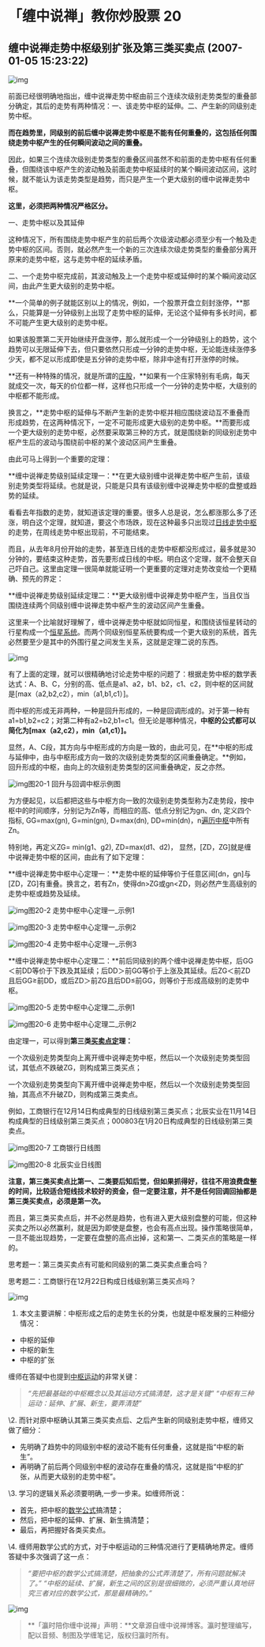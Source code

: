 # 「缠中说禅」教你炒股票 20

## **缠中说禅走势中枢级别扩张及第三类买卖点 (2007-01-05 15:23:22)**

![img](20-%E8%B5%B0%E5%8A%BF%E4%B8%AD%E6%9E%A2%E7%BA%A7%E5%88%AB%E6%89%A9%E5%BC%A0%E5%8F%8A%E7%AC%AC%E4%B8%89%E7%B1%BB%E4%B9%B0%E5%8D%96%E7%82%B9.assets/v2-07bba48613b4ea324e195ad2dfbdfa6c_r.jpg)

前面已经很明确地指出，缠中说禅走势中枢由前三个连续次级别走势类型的重叠部分确定，其后的走势有两种情况：一、该走势中枢的延伸。二、产生新的同级别走势中枢。

**而在趋势里，同级别的前后缠中说禅走势中枢是不能有任何重叠的，这包括任何围绕走势中枢产生的任何瞬间波动之间的重叠。**

因此，如果三个连续次级别走势类型的重叠区间虽然不和前面的走势中枢有任何重叠，但围绕该中枢产生的波动触及前面走势中枢延续时的某个瞬间波动区间，这时候，就不能认为该走势类型是趋势，而只是产生一个更大级别的缠中说禅走势中枢。

**这里，必须把两种情况严格区分。**

一、走势中枢以及其延伸

这种情况下，所有围绕走势中枢产生的前后两个次级波动都必须至少有一个触及走势中枢的区间。否则，就必然产生一个新的三次连续次级走势类型的重叠部分离开原来的走势中枢，这与走势中枢的延续矛盾。

二、一个走势中枢完成前，其波动触及上一个走势中枢或延伸时的某个瞬间波动区间，由此产生更大级别的走势中枢。

**一个简单的例子就能区别以上的情况，例如，一个股票开盘立刻封涨停，**那么，只能算是一分钟级别上出现了走势中枢的延伸，无论这个延伸有多长时间，都不可能产生更大级别的走势中枢。

如果该股票第二天开始继续开盘涨停，那么就形成一个一分钟级别上的趋势，这个趋势可以无限延伸下去，但只要依然只形成一分钟的走势中枢，无论能连续涨停多少天，都不足以形成即使是五分钟的走势中枢，除非中途有打开涨停的时候。

**还有一种特殊的情况，就是所谓的[庄股](https://www.zhihu.com/search?q=庄股&search_source=Entity&hybrid_search_source=Entity&hybrid_search_extra={"sourceType"%3A"article"%2C"sourceId"%3A271569259})，**如果有一个庄家特别有毛病，每天就成交一次，每天的价位都一样，这样也只形成一个一分钟的走势中枢，大级别的中枢都不能形成。

换言之，**走势中枢的延伸与不断产生新的走势中枢并相应围绕波动互不重叠而形成趋势，在这两种情况下，一定不可能形成更大级别的走势中枢。**而要形成一个更大级别的走势中枢，必然要采取第三种的方式，就是围绕新的同级别走势中枢产生后的波动与围绕前中枢的某个波动区间产生重叠。

由此可马上得到一个重要的定理：

**缠中说禅走势级别延续定理一：**在更大级别缠中说禅走势中枢产生前，该级别走势类型将延续。也就是说，只能是只具有该级别缠中说禅走势中枢的盘整或趋势的延续。

看看去年指数的走势，就知道该定理的重要。很多人总是说，怎么都涨那么多了还涨，明白这个定理，就知道，要这个市场跌，现在这种最多只出现过[日线走势中枢](https://www.zhihu.com/search?q=日线走势中枢&search_source=Entity&hybrid_search_source=Entity&hybrid_search_extra={"sourceType"%3A"article"%2C"sourceId"%3A271569259})的走势，在周线走势中枢出现前，不可能结束。

而且，从去年8月份开始的走势，甚至连日线的走势中枢都没形成过，最多就是30分钟的，要结束这种走势，首先要形成日线的中枢。明白这个定理，就不会整天自己吓自己。这里由定理一很简单就能证明一个更重要的定理对走势改变给一个更精确、预先的界定：

**缠中说禅走势级别延续定理二：**更大级别缠中说禅走势中枢产生，当且仅当围绕连续两个同级别缠中说禅走势中枢产生的波动区间产生重叠。

这里来一个比喻就好理解了，缠中说禅走势中枢就如同恒星，和围绕该恒星转动的行星构成一个[恒星系统](https://www.zhihu.com/search?q=恒星系统&search_source=Entity&hybrid_search_source=Entity&hybrid_search_extra={"sourceType"%3A"article"%2C"sourceId"%3A271569259})。而两个同级别恒星系统要构成一个更大级别的系统，首先必然要至少是其中的外围行星之间发生关系，这就是定理二说的东西。

![img](20-%E8%B5%B0%E5%8A%BF%E4%B8%AD%E6%9E%A2%E7%BA%A7%E5%88%AB%E6%89%A9%E5%BC%A0%E5%8F%8A%E7%AC%AC%E4%B8%89%E7%B1%BB%E4%B9%B0%E5%8D%96%E7%82%B9.assets/v2-61c9a11291b4daf851c88df8a0f590d9_r.jpg)



有了上面的定理，就可以很精确地讨论走势中枢的问题了：根据走势中枢的数学表达式：A、B、C，分别的高、低点是a1、a2，b1、b2，c1、c2，则中枢的区间就是[max（a2,b2,c2），min（a1,b1,c1）]。

而中枢的形成无非两种，一种是回升形成的，一种是回调形成的。对于第一种有a1=b1,b2=c2；对第二种有a2=b2,b1=c1。但无论是哪种情况，**中枢的公式都可以简化为[max（a2,c2），min（a1,c1）]。**

显然，A、C段，其方向与中枢形成的方向是一致的，由此可见，在**中枢的形成与延伸中，由与中枢形成方向一致的次级别走势类型的区间重叠确定。**例如，回升形成的中枢，由向上的次级别走势类型的区间重叠确定，反之亦然。



![img](20-%E8%B5%B0%E5%8A%BF%E4%B8%AD%E6%9E%A2%E7%BA%A7%E5%88%AB%E6%89%A9%E5%BC%A0%E5%8F%8A%E7%AC%AC%E4%B8%89%E7%B1%BB%E4%B9%B0%E5%8D%96%E7%82%B9.assets/v2-039a941e567cd30fdf5f63e3032ccd78_r.jpg)图20-1 回升与回调中枢示例图

为方便起见，以后都把这些与中枢方向一致的次级别走势类型称为Z走势段，按中枢中的时间顺序，分别记为Zn等，而相应的高、低点分别记为gn、dn, 定义四个指标, GG=max(gn), G=min(gn), D=max(dn), DD=min(dn)，n[遍历中枢](https://www.zhihu.com/search?q=遍历中枢&search_source=Entity&hybrid_search_source=Entity&hybrid_search_extra={"sourceType"%3A"article"%2C"sourceId"%3A271569259})中所有Zn。

特别地，再定义ZG= min(g1、g2), ZD=max(d1、d2)， 显然，[ZD，ZG]就是缠中说禅走势中枢的区间，由此有了如下定理：

**缠中说禅走势中枢中心定理一：**走势中枢的延伸等价于任意区间[dn，gn]与[ZD，ZG]有重叠。换言之，若有Zn，使得dn>ZG或gn<ZD，则必然产生高级别的走势中枢或趋势及延续。



![img](20-%E8%B5%B0%E5%8A%BF%E4%B8%AD%E6%9E%A2%E7%BA%A7%E5%88%AB%E6%89%A9%E5%BC%A0%E5%8F%8A%E7%AC%AC%E4%B8%89%E7%B1%BB%E4%B9%B0%E5%8D%96%E7%82%B9.assets/v2-bbd289b1d39c3f1385a806274752992c_r.jpg)图20-2 走势中枢中心定理一_示例1

![img](https://pic3.zhimg.com/v2-640e57f4b6a28bf26abe278569ae1cee_r.jpg)图20-3 走势中枢中心定理一_示例2

![img](20-%E8%B5%B0%E5%8A%BF%E4%B8%AD%E6%9E%A2%E7%BA%A7%E5%88%AB%E6%89%A9%E5%BC%A0%E5%8F%8A%E7%AC%AC%E4%B8%89%E7%B1%BB%E4%B9%B0%E5%8D%96%E7%82%B9.assets/v2-ff9e7466fcfc94806fe6af1c2fbc5f32_r.jpg)图20-4 走势中枢中心定理一_示例3



**缠中说禅走势中枢中心定理二：**前后同级别的两个缠中说禅走势中枢，后GG＜前DD等价于下跌及其延续；后DD＞前GG等价于上涨及其延续。后ZG＜前ZD且后GG≥前DD，或后ZD＞前ZG且后DD≤前GG，则等价于形成高级别的走势中枢。



![img](20-%E8%B5%B0%E5%8A%BF%E4%B8%AD%E6%9E%A2%E7%BA%A7%E5%88%AB%E6%89%A9%E5%BC%A0%E5%8F%8A%E7%AC%AC%E4%B8%89%E7%B1%BB%E4%B9%B0%E5%8D%96%E7%82%B9.assets/v2-29adb6988888f6adadfabc30825e8e00_r.jpg)图20-5 走势中枢中心定理二_示例1

![img](20-%E8%B5%B0%E5%8A%BF%E4%B8%AD%E6%9E%A2%E7%BA%A7%E5%88%AB%E6%89%A9%E5%BC%A0%E5%8F%8A%E7%AC%AC%E4%B8%89%E7%B1%BB%E4%B9%B0%E5%8D%96%E7%82%B9.assets/v2-326f4979fa9e8ed25a7b4bf54d29a131_r.jpg)图20-6 走势中枢中心定理二_示例2



由定理一，可以得到**第三类[买卖点定](https://www.zhihu.com/search?q=买卖点定&search_source=Entity&hybrid_search_source=Entity&hybrid_search_extra={"sourceType"%3A"article"%2C"sourceId"%3A271569259})理：**

一个次级别走势类型向上离开缠中说禅走势中枢，然后以一个次级别走势类型回试，其低点不跌破ZG，则构成第三类买点；

一个次级别走势类型向下离开缠中说禅走势中枢，然后以一个次级别走势类型回抽，其高点不升破ZD，则构成第三类卖点。

例如，工商银行在12月14日构成典型的日线级别第三类买点；北辰实业在11月14日构成典型的日线级别第三类买点；000803在1月20日构成典型的日线级别第三类卖点。



![img](20-%E8%B5%B0%E5%8A%BF%E4%B8%AD%E6%9E%A2%E7%BA%A7%E5%88%AB%E6%89%A9%E5%BC%A0%E5%8F%8A%E7%AC%AC%E4%B8%89%E7%B1%BB%E4%B9%B0%E5%8D%96%E7%82%B9.assets/v2-6b60df1287953fcd6bb38c1ae4806c15_r.jpg)图20-7 工商银行日线图



![img](https://pic3.zhimg.com/v2-86f8ea4653af3be570e6ad27d40bc802_r.jpg)图20-8 北辰实业日线图

**注意，第三类买卖点比第一、二类要后知后觉，但如果抓得好，往往不用浪费盘整的时间，比较适合短线技术较好的资金，但一定要注意，并不是任何回调回抽都是第三类买卖点，必须是第一次。**

而且，第三类买卖点后，并不必然是趋势，也有进入更大级别盘整的可能，但这种买卖之所以必然赢利，就是因为即使是盘整，也会有高点出现。操作策略很简单，一旦不能出现趋势，一定要在盘整的高点出掉，这和第一、二类买点的策略是一样的。

思考题一：第三类买卖点有可能和同级别的第二类买卖点重合吗？

思考题二：工商银行在12月22日构成日线级别第三类买点吗？

![img](20-%E8%B5%B0%E5%8A%BF%E4%B8%AD%E6%9E%A2%E7%BA%A7%E5%88%AB%E6%89%A9%E5%BC%A0%E5%8F%8A%E7%AC%AC%E4%B8%89%E7%B1%BB%E4%B9%B0%E5%8D%96%E7%82%B9.assets/v2-bb478b45b2c4641c6afde5a0b2d6c851_r.jpg)

1. 本文主要讲解：中枢形成之后的走势生长的分类，也就是中枢发展的三种细分情况：

- 中枢的延伸
- 中枢的新生
- 中枢的扩张

缠师在答疑中也提到[中枢运动](https://www.zhihu.com/search?q=中枢运动&search_source=Entity&hybrid_search_source=Entity&hybrid_search_extra={"sourceType"%3A"article"%2C"sourceId"%3A271569259})的非常关键：

> *“先把最基础的中枢概念以及其运动方式搞清楚，这才是关键”*
> *“中枢有三种运动：延伸、扩展、新生，要弄清楚”*

\2. 而针对原中枢确认其第三类买卖点后、之后产生新的同级别走势中枢，缠师又做了细分：

- 先明确了趋势中的同级别中枢的波动不能有任何重叠，这就是指“中枢的新生”。
- 再明确了前后两个同级别中枢的波动存在重叠的情况，这就是指“中枢的扩张，从而更大级别的走势中枢”。

\3. 学习的逻辑关系必须要明确,一步一步来。如缠师所说：

- 首先，把中枢的[数学公式](https://www.zhihu.com/search?q=数学公式&search_source=Entity&hybrid_search_source=Entity&hybrid_search_extra={"sourceType"%3A"article"%2C"sourceId"%3A271569259})搞清楚；
- 然后，把中枢的延伸、扩展、新生搞清楚；
- 最后，再把握好各类买卖点。

\4. 缠师用数学公式的方式，对于中枢运动的三种情况进行了更精确地界定。缠师答疑中多次强调了这一点：

> *“要把中枢的数学公式搞清楚，把抽象的公式弄清楚了，所有问题就解决了。”*
> *“中枢的延续、扩展，新生之间的区别是很细微的，必须严重认真地研究三者对应的数学公式，那是最精确的。”*

![img](20-%E8%B5%B0%E5%8A%BF%E4%B8%AD%E6%9E%A2%E7%BA%A7%E5%88%AB%E6%89%A9%E5%BC%A0%E5%8F%8A%E7%AC%AC%E4%B8%89%E7%B1%BB%E4%B9%B0%E5%8D%96%E7%82%B9.assets/v2-baf883f1aa4b08e79382bdbf367073f7_r.jpg)

> **「瀛时陪你缠中说禅」声明：**文章源自缠中说禅博客。瀛时整理编写，配以音频、制图及学缠笔记，版权归瀛时所有。